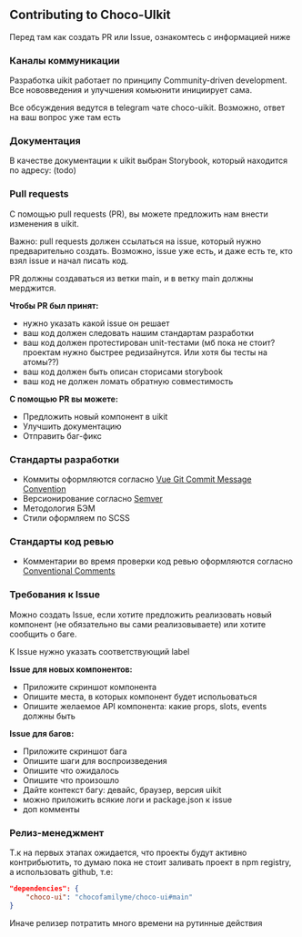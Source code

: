 ## ****Contributing to Choco-UIkit****

Перед там как создать PR или Issue, ознакомтесь с информацией ниже

### Каналы коммуникации

Разработка uikit работает по принципу Community-driven development. Все нововведения и улучшения комьюнити инициирует сама.

Все обсуждения ведутся в telegram чате choco-uikit. Возможно, ответ на ваш вопрос уже там есть

### Документация

В качестве документации к uikit выбран Storybook, который находится по адресу: (todo)

### Pull requests

С помощью pull requests (PR), вы можете предложить нам внести изменения в uikit.

Важно: pull requests должен ссылаться на issue, который нужно предварительно создать. Возможно, issue уже есть, и даже есть те, кто взял issue и начал писать код.

PR должны создаваться из ветки main, и в ветку main должны мерджится.

**Чтобы PR был принят:**

- нужно указать какой issue он решает
- ваш код должен следовать нашим стандартам разработки
- ваш код должен протестирован unit-тестами (мб пока не стоит? проектам нужно быстрее редизайнутся. Или хотя бы тесты на атомы??)
- ваш код должен быть описан сторисами storybook
- ваш код не должен ломать обратную совместимость

**С помощью PR вы можете:**

- Предложить новый компонент в uikit
- Улучшить документацию
- Отправить баг-фикс

### Стандарты разработки

- Коммиты оформляются согласно [Vue Git Commit Message Convention](https://github.com/vuejs/vue/blob/dev/.github/COMMIT_CONVENTION.md)
- Версионирование согласно [Semver](https://semver.org/)
- Методология БЭМ
- Стили оформляем по SCSS

### Стандарты код ревью

- Комментарии во время проверки код ревью оформляются согласно [Conventional Comments](https://conventionalcomments.org/)

### Требования к Issue

Можно создать Issue, если хотите предложить реализовать новый компонент (не обязательно вы сами реализовываете) или хотите сообщить о баге.

К Issue нужно указать соответствующий label

**Issue для новых компонентов:**

- Приложите скриншот компонента
- Опишите места, в которых компонент будет испольоваться
- Опишите желаемое API компонента: какие props, slots, events должны быть

**Issue для багов:**

- Приложите скриншот бага
- Опишите шаги для воспроизведения
- Опишите что ожидалось
- Опишите что произошло
- Дайте контекст багу: девайс, браузер, версия uikit
- можно приложить всякие логи и package.json к issue
- доп комменты

### Релиз-менеджмент

Т.к на первых этапах ожидается, что проекты будут активно контрибьютить, то думаю пока не стоит заливать проект в npm registry, а использовать github, т.е:

```json
"dependencies": {
    "choco-ui": "chocofamilyme/choco-ui#main"
}
```

Иначе релизер потратить много времени на рутинные действия
